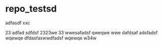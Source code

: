 # repo_testsd
adfasdf
xxc

23
adfad
sdfdsf
2323we
33
wwesafadsf
qweqwe
wwe
dafdsaf
adsfadsf
wqewqe
dfdasfaswwdfadsf
wqewqe
w34w
